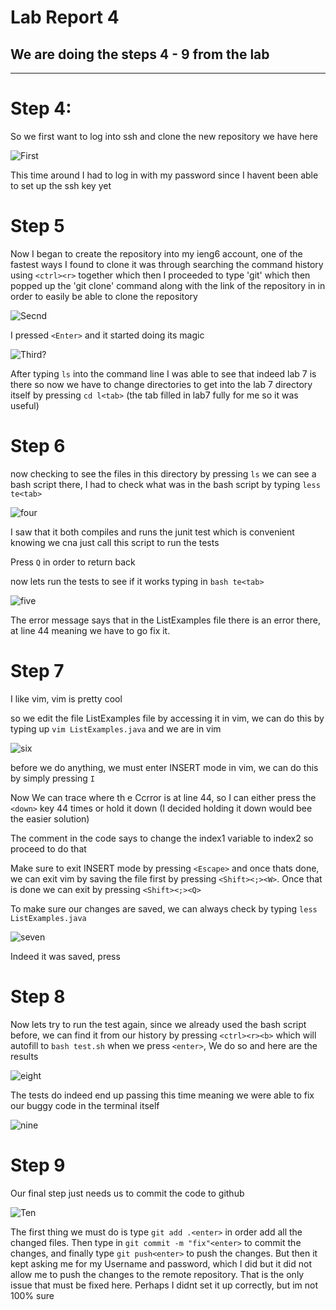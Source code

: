 # Lab Report 4 

## We are doing the steps 4 - 9 from the lab 
---
# Step 4: 

So we first want to log into ssh and clone the new repository we have here

![First](LoggingIntoSSHFirsttime.png)

This time around I had to log in with my password since I havent been able to set up the ssh key yet

# Step 5 
 
Now I began to create the repository into my ieng6 account, one of the fastest ways I found to clone it was through searching the command history using `<ctrl><r>` together which then I proceeded to type 'git' which then popped up the 'git clone' command along with the link of the repository in in order to easily be able to clone the repository 

![Secnd](SearchingForGitClone.png)

I pressed `<Enter>` and it started doing its magic

![Third?](DownloadingREPO.png)

After typing `ls` into the command line I was able to see that indeed lab 7 is there so now we have to change directories to get into the lab 7 directory itself by pressing `cd l<tab>` (the tab filled in lab7 fully for me so it was useful)

# Step 6

now checking to see the files in this directory by pressing `ls` we can see a bash script there, I had to check what was in the bash script by typing `less te<tab>`

![four](InsideTheTESTshFILE.png)

I saw that it both compiles and runs the junit test which is convenient knowing we cna just call this script to run the tests

Press `Q` in order to return back

now lets run the tests to see if it works 
typing in `bash te<tab>`

![five](FailedJunitTest.png)

The error message says that in the ListExamples file there is an error there, at line 44 meaning we have to go fix it.

# Step 7

I like vim, vim is pretty cool 

so we edit the file ListExamples file by accessing it in vim, we can do this by typing up `vim ListExamples.java` and we are in vim

![six](insideVim.png)

before we do anything, we must enter INSERT mode in vim, we can do this by simply pressing `I`

Now We can trace where th e Ccrror is at line 44, so I can either press the  `<down>` key 44 times or hold it down (I decided holding it down would bee the easier solution)

The comment in the code says to change the index1 variable to index2 so proceed to do that

Make sure to exit INSERT mode by pressing `<Escape>` and once thats done, we can exit vim by saving the file first by pressing `<Shift><;><W>`. Once that is done we can exit by pressing `<Shift><;><Q>`

To make sure our changes are saved, we can always check by typing `less ListExamples.java`

![seven](checkingIfLEwasSaved.png)

Indeed it was saved, press 

# Step 8

Now lets try to run the test again, since we already used the bash script before, we can find it from our history by pressing `<ctrl><r><b>` which will autofill to `bash test.sh` when we press `<enter>`, We do so and here are the results 

![eight](SearchingforBASH.png)

The tests do indeed end up passing this time meaning we were able to fix our buggy code in the terminal itself

![nine](junitTestPass.png)

# Step 9

Our final step just needs us to commit the code to github

![Ten](FinalCommitEverything.png)

The first thing we must do is type `git add .<enter>` in order add all the changed files. Then type in `git commit -m "fix"<enter>` to commit the changes, and finally type `git push<enter>` to push the changes. But then it kept asking me for my Username and password, which I did but it did not allow me to push  the changes to the remote repository. That is the only issue that must be fixed here. Perhaps I didnt set it up correctly, but im not 100% sure
